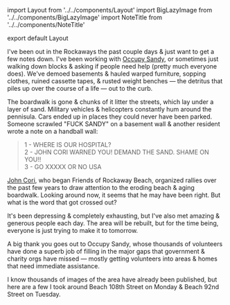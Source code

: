 import Layout from '../../components/Layout'
import BigLazyImage from '../../components/BigLazyImage'
import NoteTitle from '../../components/NoteTitle'

export default Layout

<NoteTitle date="2012-11-07" title="Hurricane Sandy, the Rockaways & Occupy Sandy" />

I've been out in the Rockaways the past couple days & just want to get a few
notes down. I've been working with [Occupy Sandy](http://occupysandy.com), or
sometimes just walking down blocks & asking if people need help (pretty much
everyone does). We've demoed basements & hauled warped furniture, sopping
clothes, ruined cassette tapes, & rusted weight benches &mdash; the detritus
that piles up over the course of a life &mdash; out to the curb.

The boardwalk is gone & chunks of it litter the streets, which lay under a layer
of sand. Military vehicles & helicopters constantly hum around the pennisula.
Cars ended up in places they could never have been parked. Someone scrawled
"FUCK SANDY" on a basement wall & another resident wrote a note on a handball
wall:

> 1 - WHERE IS OUR HOSPITAL?<br />
> 2 - JOHN CORI WARNED YOU! DEMAND THE SAND. SHAME ON YOU!!<br />
> 3 - GO XXXXX OR NO USA

[John Cori][0], who began Friends of Rockaway Beach, organized rallies over
the past few years to draw attention to the eroding beach & aging boardwalk.
Looking around now, it seems that he may have been right. But what is the word
that got crossed out?

It's been depressing & completely exhausting, but I've also met amazing &
generous people each day. The area will be rebuilt, but for the time being,
everyone is just trying to make it to tomorrow.

A big thank you goes out to Occupy Sandy, whose thousands of volunteers have
done a superb job of filling in the major gaps that government & charity orgs
have missed &mdash; mostly getting volunteers into areas & homes that need
immediate assistance.

I know thousands of images of the area have already been published, but here are
a few I took around Beach 108th Street on Monday & Beach 92nd Street on
Tuesday.

[0]: http://www.rockawave.com/news/2011-08-05/Top_Stories/New_Group_Seeks_to_Save_Rockaways_Beaches.html

<BigLazyImage src="https://s3.amazonaws.com/honkytonk.in/IMG_2640.jpg" alt="Destroyed boardwalk" />
<BigLazyImage src="https://s3.amazonaws.com/honkytonk.in/IMG_2646.jpg" alt="Military helicopter" />
<BigLazyImage src="https://s3.amazonaws.com/honkytonk.in/IMG_2649.jpg" alt="Fuck Sandy" />
<BigLazyImage src="https://s3.amazonaws.com/honkytonk.in/IMG_2658.jpg" alt="Military vehicle" />
<BigLazyImage src="https://s3.amazonaws.com/honkytonk.in/IMG_2664.jpg" alt="Destroyed car" />
<BigLazyImage src="https://s3.amazonaws.com/honkytonk.in/IMG_2666.jpg" alt="Another car" />
<BigLazyImage src="https://s3.amazonaws.com/honkytonk.in/IMG_2675.jpg" alt="Destroyed boardwalk" />
<BigLazyImage src="https://s3.amazonaws.com/honkytonk.in/IMG_2676.jpg" alt="Destroyed boardwalk and handball wall" />
<BigLazyImage src="https://s3.amazonaws.com/honkytonk.in/IMG_2680.jpg" alt="Littered street" />
